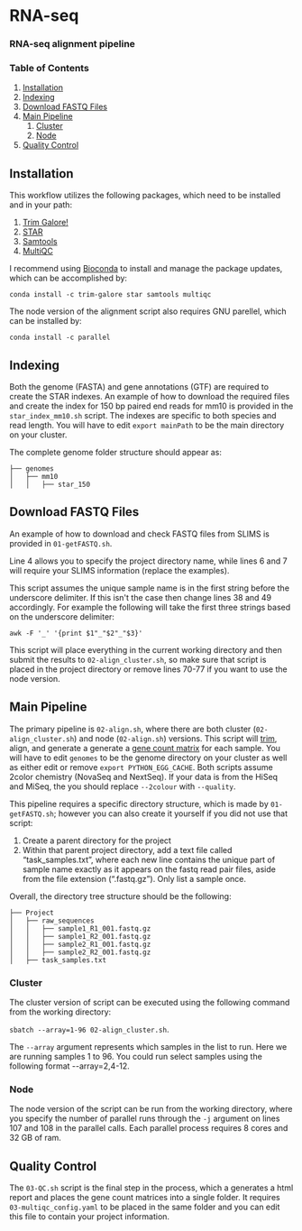 # RNA-seq
### RNA-seq alignment pipeline

### Table of Contents

1. [Installation](https://github.com/ben-laufer/RNA-seq#installation)
2. [Indexing](https://github.com/ben-laufer/RNA-seq#indexing)
3. [Download FASTQ Files](https://github.com/ben-laufer/RNA-seq#download-fastq-files)
4. [Main Pipeline](https://github.com/ben-laufer/RNA-seq#main-pipeline)
   1. [Cluster](https://github.com/ben-laufer/RNA-seq#cluster)
   2. [Node](https://github.com/ben-laufer/RNA-seq#node)
5. [Quality Control](https://github.com/ben-laufer/RNA-seq#quality-control)

## Installation

This workflow utilizes the following packages, which need to be installed and in your path:
1. [Trim Galore!](https://github.com/FelixKrueger/TrimGalore)
2. [STAR](https://github.com/alexdobin/STAR)
3. [Samtools](http://www.htslib.org)
4. [MultiQC](http://multiqc.info)

I recommend using [Bioconda](https://bioconda.github.io) to install and manage the package updates, which can be accomplished by:

`conda install -c trim-galore star samtools multiqc`

The node version of the alignment script also requires GNU parellel, which can be installed by:

`conda install -c parallel`

## Indexing

Both the genome (FASTA) and gene annotations (GTF) are required to create the STAR indexes. An example of how to download the required files and create the index for 150 bp paired end reads for mm10 is provided in the `star_index_mm10.sh` script. The indexes are specific to both species and read length. You will have to edit `export mainPath` to be the main directory on your cluster.

The complete genome folder structure should appear as:

```
├── genomes
│   ├── mm10
│   │   ├── star_150
```

## Download FASTQ Files

An example of how to download and check FASTQ files from SLIMS is provided in `01-getFASTQ.sh`.

Line 4 allows you to specify the project directory name, while lines 6 and 7 will require your SLIMS information (replace the examples).

This script assumes the unique sample name is in the first string before the underscore delimiter. If this isn't the case then change lines 38 and 49 accordingly. For example the following will take the first three strings based on the underscore delimiter:

`awk -F '_' '{print $1"_"$2"_"$3}'`

This script will place everything in the current working directory and then submit the results to `02-align_cluster.sh`, so make sure that script is placed in the project directory or remove lines 70-77 if you want to use the node version.

## Main Pipeline

The primary pipeline is `02-align.sh`, where there are both cluster (`02-align_cluster.sh`) and node (`02-align.sh`) versions. This script will [trim](https://github.com/alexdobin/STAR/issues/455#issuecomment-407539412), align, and generate a generate a [gene count matrix](https://www.biostars.org/p/218995/) for each sample. You will have to edit `genomes` to be the genome directory on your cluster as well as either edit or remove `export PYTHON_EGG_CACHE`. Both scripts assume 2color chemistry (NovaSeq and NextSeq). If your data is from the HiSeq and MiSeq, the you should replace `--2colour` with `--quality`.

This pipeline requires a specific directory structure, which is made by `01-getFASTQ.sh`; however you can also create it yourself if you did not use that script:

1.	Create a parent directory for the project
2.	Within that parent project directory, add a text file called “task_samples.txt”, where each new line contains the unique part of sample name exactly as it appears on the fastq read pair files, aside from the file extension (“.fastq.gz”). Only list a sample once.

Overall, the directory tree structure should be the following:

```
├── Project
│   ├── raw_sequences
│   │   ├── sample1_R1_001.fastq.gz
│   │   ├── sample1_R2_001.fastq.gz
│   │   ├── sample2_R1_001.fastq.gz
│   │   ├── sample2_R2_001.fastq.gz
│   ├── task_samples.txt
```

### Cluster 

The cluster version of script can be executed using the following command from the working directory: 

`sbatch --array=1-96 02-align_cluster.sh`.

The `--array` argument represents which samples in the list to run. Here we are running samples 1 to 96. You could run select samples using the following format --array=2,4-12.

### Node

The node version of the script can be run from the working directory, where you specify the number of parallel runs through the `-j` argument on lines 107 and 108 in the parallel calls. Each parallel process requires 8 cores and 32 GB of ram. 

## Quality Control

The `03-QC.sh` script is the final step in the process, which a generates a html report and places the gene count matrices into a single folder. It requires `03-multiqc_config.yaml` to be placed in the same folder and you can edit this file to contain your project information.
